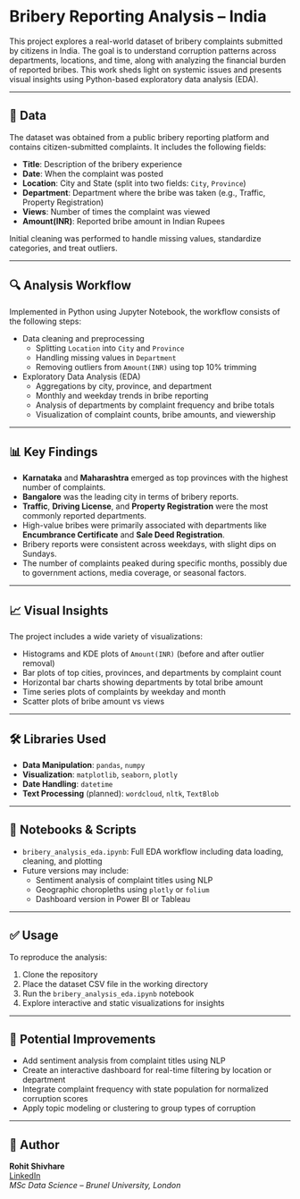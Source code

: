 # Bribery Reporting Analysis – India

This project explores a real-world dataset of bribery complaints submitted by citizens in India. The goal is to understand corruption patterns across departments, locations, and time, along with analyzing the financial burden of reported bribes. This work sheds light on systemic issues and presents visual insights using Python-based exploratory data analysis (EDA).

---

## 📂 Data

The dataset was obtained from a public bribery reporting platform and contains citizen-submitted complaints. It includes the following fields:

- **Title**: Description of the bribery experience  
- **Date**: When the complaint was posted  
- **Location**: City and State (split into two fields: `City`, `Province`)  
- **Department**: Department where the bribe was taken (e.g., Traffic, Property Registration)  
- **Views**: Number of times the complaint was viewed  
- **Amount(INR)**: Reported bribe amount in Indian Rupees  

Initial cleaning was performed to handle missing values, standardize categories, and treat outliers.

---

## 🔍 Analysis Workflow

Implemented in Python using Jupyter Notebook, the workflow consists of the following steps:

- Data cleaning and preprocessing  
  - Splitting `Location` into `City` and `Province`  
  - Handling missing values in `Department`  
  - Removing outliers from `Amount(INR)` using top 10% trimming  
- Exploratory Data Analysis (EDA)  
  - Aggregations by city, province, and department  
  - Monthly and weekday trends in bribe reporting  
  - Analysis of departments by complaint frequency and bribe totals  
  - Visualization of complaint counts, bribe amounts, and viewership  

---

## 📊 Key Findings

- **Karnataka** and **Maharashtra** emerged as top provinces with the highest number of complaints.
- **Bangalore** was the leading city in terms of bribery reports.
- **Traffic**, **Driving License**, and **Property Registration** were the most commonly reported departments.
- High-value bribes were primarily associated with departments like **Encumbrance Certificate** and **Sale Deed Registration**.
- Bribery reports were consistent across weekdays, with slight dips on Sundays.
- The number of complaints peaked during specific months, possibly due to government actions, media coverage, or seasonal factors.

---

## 📈 Visual Insights

The project includes a wide variety of visualizations:

- Histograms and KDE plots of `Amount(INR)` (before and after outlier removal)  
- Bar plots of top cities, provinces, and departments by complaint count  
- Horizontal bar charts showing departments by total bribe amount  
- Time series plots of complaints by weekday and month  
- Scatter plots of bribe amount vs views  

---

## 🛠️ Libraries Used

- **Data Manipulation**: `pandas`, `numpy`  
- **Visualization**: `matplotlib`, `seaborn`, `plotly`  
- **Date Handling**: `datetime`  
- **Text Processing** (planned): `wordcloud`, `nltk`, `TextBlob`  

---

## 📁 Notebooks & Scripts

- `bribery_analysis_eda.ipynb`: Full EDA workflow including data loading, cleaning, and plotting  
- Future versions may include:
  - Sentiment analysis of complaint titles using NLP  
  - Geographic choropleths using `plotly` or `folium`  
  - Dashboard version in Power BI or Tableau  

---

## ✅ Usage

To reproduce the analysis:

1. Clone the repository  
2. Place the dataset CSV file in the working directory  
3. Run the `bribery_analysis_eda.ipynb` notebook  
4. Explore interactive and static visualizations for insights  

---

## 🔄 Potential Improvements

- Add sentiment analysis from complaint titles using NLP  
- Create an interactive dashboard for real-time filtering by location or department  
- Integrate complaint frequency with state population for normalized corruption scores  
- Apply topic modeling or clustering to group types of corruption  

---

## 👤 Author

**Rohit Shivhare**  
[LinkedIn](https://www.linkedin.com/in/rohit-shivhare-a857a4233/)  
*MSc Data Science – Brunel University, London*
